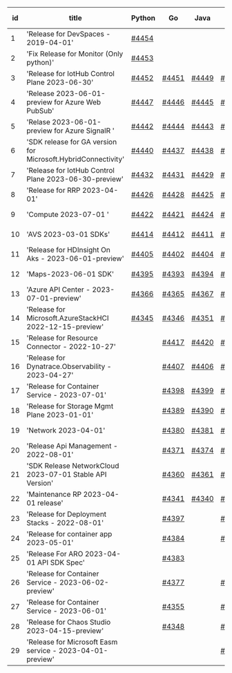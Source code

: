 | id | title | Python | Go | Java | Js | created date | target date | status |
| ------ | ------ | ------ | ------ | ------ | ------ | ------ | ------ | :-----: |
| 1 | 'Release for DevSpaces - 2019-04-01'  | [#4454](https://github.com/Azure/sdk-release-request/issues/4454)  |  |  |  | 08-22 | 09-22 |  |
| 2 | 'Fix Release for Monitor (Only python)'  | [#4453](https://github.com/Azure/sdk-release-request/issues/4453)  |  |  |  | 08-22 | 09-22 |  |
| 3 | 'Release for IotHub Control Plane 2023-06-30'  | [#4452](https://github.com/Azure/sdk-release-request/issues/4452)  | [#4451](https://github.com/Azure/sdk-release-request/issues/4451)  | [#4449](https://github.com/Azure/sdk-release-request/issues/4449)  | [#4450](https://github.com/Azure/sdk-release-request/issues/4450)  | 08-17 | 09-22 |  |
| 4 | 'Release 2023-06-01-preview for Azure Web PubSub'  | [#4447](https://github.com/Azure/sdk-release-request/issues/4447)  | [#4446](https://github.com/Azure/sdk-release-request/issues/4446)  | [#4445](https://github.com/Azure/sdk-release-request/issues/4445)  | [#4448](https://github.com/Azure/sdk-release-request/issues/4448)  | 08-17 | 09-22 | Hold on by Python/ |
| 5 | 'Relase 2023-06-01-preview for Azure SignalR '  | [#4442](https://github.com/Azure/sdk-release-request/issues/4442)  | [#4444](https://github.com/Azure/sdk-release-request/issues/4444)  | [#4443](https://github.com/Azure/sdk-release-request/issues/4443)  | [#4441](https://github.com/Azure/sdk-release-request/issues/4441)  | 08-17 | 09-22 |  |
| 6 | 'SDK release for GA version for Microsoft.HybridConnectivity'  | [#4440](https://github.com/Azure/sdk-release-request/issues/4440)  | [#4437](https://github.com/Azure/sdk-release-request/issues/4437)  | [#4438](https://github.com/Azure/sdk-release-request/issues/4438)  | [#4439](https://github.com/Azure/sdk-release-request/issues/4439)  | 08-16 | 09-22 |  |
| 7 | 'Release for IotHub Control Plane 2023-06-30-preview'  | [#4432](https://github.com/Azure/sdk-release-request/issues/4432)  | [#4431](https://github.com/Azure/sdk-release-request/issues/4431)  | [#4429](https://github.com/Azure/sdk-release-request/issues/4429)  | [#4430](https://github.com/Azure/sdk-release-request/issues/4430)  | 08-15 | 09-22 |  |
| 8 | 'Release for RRP 2023-04-01'  | [#4426](https://github.com/Azure/sdk-release-request/issues/4426)  | [#4428](https://github.com/Azure/sdk-release-request/issues/4428)  | [#4425](https://github.com/Azure/sdk-release-request/issues/4425)  | [#4427](https://github.com/Azure/sdk-release-request/issues/4427)  | 08-14 | 09-22 |  |
| 9 | 'Compute 2023-07-01 '  | [#4422](https://github.com/Azure/sdk-release-request/issues/4422)  | [#4421](https://github.com/Azure/sdk-release-request/issues/4421)  | [#4424](https://github.com/Azure/sdk-release-request/issues/4424)  | [#4423](https://github.com/Azure/sdk-release-request/issues/4423)  | 08-12 | 09-22 |  |
| 10 | 'AVS 2023-03-01 SDKs'  | [#4414](https://github.com/Azure/sdk-release-request/issues/4414)  | [#4412](https://github.com/Azure/sdk-release-request/issues/4412)  | [#4411](https://github.com/Azure/sdk-release-request/issues/4411)  | [#4413](https://github.com/Azure/sdk-release-request/issues/4413)  | 08-08 | 08-25 | Hold on by JS/ |
| 11 | 'Release for HDInsight On Aks - 2023-06-01-preview'  | [#4405](https://github.com/Azure/sdk-release-request/issues/4405)  | [#4402](https://github.com/Azure/sdk-release-request/issues/4402)  | [#4404](https://github.com/Azure/sdk-release-request/issues/4404)  | [#4403](https://github.com/Azure/sdk-release-request/issues/4403)  | 08-08 | 08-25 |  |
| 12 | 'Maps-2023-06-01 SDK'  | [#4395](https://github.com/Azure/sdk-release-request/issues/4395)  | [#4393](https://github.com/Azure/sdk-release-request/issues/4393)  | [#4394](https://github.com/Azure/sdk-release-request/issues/4394)  | [#4392](https://github.com/Azure/sdk-release-request/issues/4392)  | 08-04 | 08-25 | Hold on by Python/ |
| 13 | 'Azure API Center - 2023-07-01-preview'  | [#4366](https://github.com/Azure/sdk-release-request/issues/4366)  | [#4365](https://github.com/Azure/sdk-release-request/issues/4365)  | [#4367](https://github.com/Azure/sdk-release-request/issues/4367)  | [#4368](https://github.com/Azure/sdk-release-request/issues/4368)  | 07-26 | 08-25 | Hold on by Java/Python/ |
| 14 | 'Release for Microsoft.AzureStackHCI 2022-12-15-preview'  | [#4345](https://github.com/Azure/sdk-release-request/issues/4345)  | [#4346](https://github.com/Azure/sdk-release-request/issues/4346)  | [#4351](https://github.com/Azure/sdk-release-request/issues/4351)  | [#4352](https://github.com/Azure/sdk-release-request/issues/4352)  | 07-19 | 08-25 | Hold on by JS/Java/Python/ |
| 15 | 'Release for Resource Connector - 2022-10-27'  |  | [#4417](https://github.com/Azure/sdk-release-request/issues/4417)  | [#4420](https://github.com/Azure/sdk-release-request/issues/4420)  | [#4419](https://github.com/Azure/sdk-release-request/issues/4419)  | 08-11 | 08-25 |  |
| 16 | 'Release for Dynatrace.Observability - 2023-04-27'  |  | [#4407](https://github.com/Azure/sdk-release-request/issues/4407)  | [#4406](https://github.com/Azure/sdk-release-request/issues/4406)  | [#4409](https://github.com/Azure/sdk-release-request/issues/4409)  | 08-08 | 08-25 | Hold on by JS/ |
| 17 | 'Release for Container Service - 2023-07-01'  |  | [#4398](https://github.com/Azure/sdk-release-request/issues/4398)  | [#4399](https://github.com/Azure/sdk-release-request/issues/4399)  | [#4400](https://github.com/Azure/sdk-release-request/issues/4400)  | 08-08 | 08-25 |  |
| 18 | 'Release for Storage Mgmt Plane 2023-01-01'  |  | [#4389](https://github.com/Azure/sdk-release-request/issues/4389)  | [#4390](https://github.com/Azure/sdk-release-request/issues/4390)  | [#4388](https://github.com/Azure/sdk-release-request/issues/4388)  | 08-04 | 08-25 |  |
| 19 | 'Network 2023-04-01'  |  | [#4380](https://github.com/Azure/sdk-release-request/issues/4380)  | [#4381](https://github.com/Azure/sdk-release-request/issues/4381)  | [#4378](https://github.com/Azure/sdk-release-request/issues/4378)  | 07-31 | 08-25 |  |
| 20 | 'Release Api Management - 2022-08-01'  |  | [#4371](https://github.com/Azure/sdk-release-request/issues/4371)  | [#4374](https://github.com/Azure/sdk-release-request/issues/4374)  | [#4372](https://github.com/Azure/sdk-release-request/issues/4372)  | 07-27 | 08-25 |  |
| 21 | 'SDK Release NetworkCloud 2023-07-01 Stable API Version'  |  | [#4360](https://github.com/Azure/sdk-release-request/issues/4360)  | [#4361](https://github.com/Azure/sdk-release-request/issues/4361)  | [#4362](https://github.com/Azure/sdk-release-request/issues/4362)  | 07-25 | 08-25 |  |
| 22 | 'Maintenance RP 2023-04-01 release'  |  | [#4341](https://github.com/Azure/sdk-release-request/issues/4341)  | [#4340](https://github.com/Azure/sdk-release-request/issues/4340)  | [#4342](https://github.com/Azure/sdk-release-request/issues/4342)  | 07-15 | 08-25 |  |
| 23 | 'Release for Deployment Stacks - 2022-08-01'  |  | [#4397](https://github.com/Azure/sdk-release-request/issues/4397)  |  | [#4396](https://github.com/Azure/sdk-release-request/issues/4396)  | 08-07 | 08-25 |  |
| 24 | 'Release for container app 2023-05-01'  |  | [#4384](https://github.com/Azure/sdk-release-request/issues/4384)  |  | [#4386](https://github.com/Azure/sdk-release-request/issues/4386)  | 08-02 | 08-25 |  |
| 25 | 'Release For ARO 2023-04-01 API SDK Spec'  |  | [#4383](https://github.com/Azure/sdk-release-request/issues/4383)  |  |  | 08-01 | 08-25 |  |
| 26 | 'Release for Container Service - 2023-06-02-preview'  |  | [#4377](https://github.com/Azure/sdk-release-request/issues/4377)  |  | [#4376](https://github.com/Azure/sdk-release-request/issues/4376)  | 07-31 | 08-25 |  |
| 27 | 'Release for Container Service - 2023-06-01'  |  | [#4355](https://github.com/Azure/sdk-release-request/issues/4355)  |  | [#4356](https://github.com/Azure/sdk-release-request/issues/4356)  | 07-21 | 08-25 |  |
| 28 | 'Release for Chaos Studio 2023-04-15-preview'  |  | [#4348](https://github.com/Azure/sdk-release-request/issues/4348)  |  | [#4350](https://github.com/Azure/sdk-release-request/issues/4350)  | 07-20 | 08-25 |  |
| 29 | 'Release for Microsoft Easm service - 2023-04-01-preview'  |  |  |  | [#4415](https://github.com/Azure/sdk-release-request/issues/4415)  | 08-10 | 08-25 |  |
